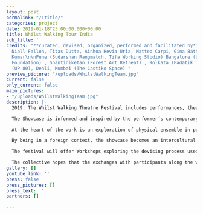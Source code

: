 ```yaml
---
layout: post
permalink: "/:title/"
categories: project
date: 2019-01-18T23:00:00.000+00:00
title: Whilst Walking Tour India
sub_title: ''
credits: "**curated, devised, organized, performed and facilitated by** Julia Vandehof,
  Niall Fallon, Titas Dutta, Ainhoa Hevia Uria, Matteo Carpi, Gina Battle Oliva, Vivek
  Kumar\n\nPune (Sudarshan Rangmatch, Tifa Working Studio) Bangalore (United Arts
  Foundation) , Shantiniketan (Forest Art Retreat) , Kolkata (Padatik Theatre), Agra
  (UP 80), Dehli, Mumbai (The Castiko Space) "
preview_picture: "/uploads/WhilstWalkingTeam.jpg"
current: false
only_current: false
main_pictures:
- "/uploads/WhilstWalkingTeam.jpg"
description: |-
  2019: The Whilst Walking Theatre Festival includes performances, theatrical experiments, and workshops, all pointing towards their unique use of a Theatre Lab setting.

  The Showcase is informed and inspired by the performer’s contemporary European contexts, alongside myths and the personal stories of the creators. The collective is for the first time present in front of Indian audiences exploring the universal appeal of creation methods.

  At the heart of the work is an exploration of physical ensemble in performance. By using the body as a physical tool for creation, they explore the idea of a collective unconscious. In connection with their training, they are a group that searches for organic, historical and mythical means of communication through the body in theatre.

  By being in a foreign context, the showcase becomes an intercultural exchange, inviting precise feedback that will develop the company’s strategies to question the function of performance worldwide.

  The festival will offer Workshops exploring the devising process used by the collective. But like with every devising group, the collective has a way of working that is malleable and welcoming to the participation of new members. This is a way for the group to share their methods of theatrical creation with young to mid-career artistes across India to evolve their shared performance vocabulary.

  The collective hopes that the exchanges with participants along the way will subsequently develop even the work that we present in each respective city.
gallery: []
youtube_link: ''
press: false
press_pictures: []
press_text: ''
partners: []

---
```

